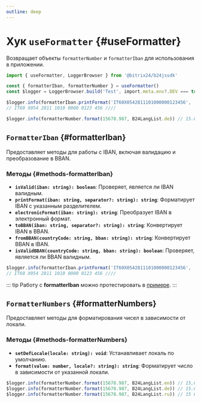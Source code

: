 ```yaml
---
outline: deep
---
```

# Хук `useFormatter` {#useFormatter}

Возвращает объекты `formatterNumber` и `formatterIban` для использования в приложении.

```ts
import { useFormatter, LoggerBrowser } from '@bitrix24/b24jssdk'

const { formatterIban, formatterNumber } = useFormatter()
const $logger = LoggerBrowser.build('Test', import.meta.env?.DEV === true)

$logger.info(formatterIban.printFormat('IT60X0542811101000000123456', ' '))
// IT60 X054 2811 1010 0000 0123 456 ////

$logger.info(formatterNumber.format(15678.987, B24LangList.de)) // 15.678,99 ///
```

## `FormatterIban` {#formatterIban}

Предоставляет методы для работы с IBAN, включая валидацию и преобразование в BBAN.

### Методы {#methods-formatterIban}

- **`isValid(iban: string): boolean`**: Проверяет, является ли IBAN валидным.
- **`printFormat(iban: string, separator?: string): string`**: Форматирует IBAN с указанным разделителем.
- **`electronicFormat(iban: string): string`**: Преобразует IBAN в электронный формат.
- **`toBBAN(iban: string, separator?: string): string`**: Конвертирует IBAN в BBAN.
- **`fromBBAN(countryCode: string, bban: string): string`**: Конвертирует BBAN в IBAN.
- **`isValidBBAN(countryCode: string, bban: string): boolean`**: Проверяет, является ли BBAN валидным.

```ts
$logger.info(formatterIban.printFormat('IT60X0542811101000000123456', ' '))
// IT60 X054 2811 1010 0000 0123 456 ////
```

::: tip
Работу с **formatterIban** можно протестировать в [примере](https://github.com/bitrix24/b24sdk-examples/blob/main/js/02-nuxt-hook/pages/tools/iban.server.vue).
:::

## `FormatterNumbers` {#formatterNumbers}

Предоставляет методы для форматирования чисел в зависимости от локали.

### Методы {#methods-formatterNumbers}

- **`setDefLocale(locale: string): void`**: Устанавливает локаль по умолчанию.
- **`format(value: number, locale?: string): string`**: Форматирует число в зависимости от указанной локали.

```ts
$logger.info(formatterNumber.format(15678.987, B24LangList.en)) // 15,678.99 ///
$logger.info(formatterNumber.format(15678.987, B24LangList.de)) // 15.678,99 ///
$logger.info(formatterNumber.format(15678.987, B24LangList.ru)) // 15 678.99 ///
```